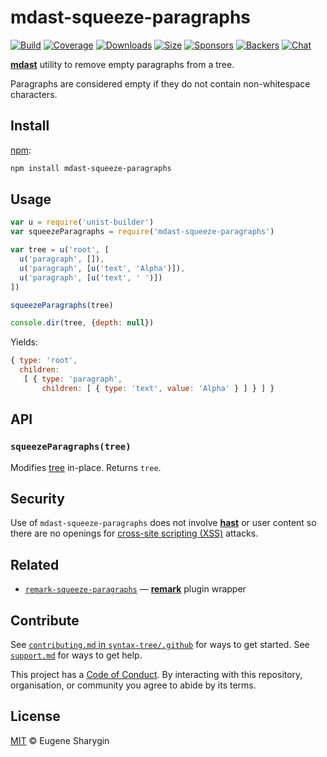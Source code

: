 # mdast-squeeze-paragraphs

[![Build][build-badge]][build]
[![Coverage][coverage-badge]][coverage]
[![Downloads][downloads-badge]][downloads]
[![Size][size-badge]][size]
[![Sponsors][sponsors-badge]][collective]
[![Backers][backers-badge]][collective]
[![Chat][chat-badge]][chat]

[**mdast**][mdast] utility to remove empty paragraphs from a tree.

Paragraphs are considered empty if they do not contain non-whitespace
characters.

## Install

[npm][]:

```sh
npm install mdast-squeeze-paragraphs
```

## Usage

```js
var u = require('unist-builder')
var squeezeParagraphs = require('mdast-squeeze-paragraphs')

var tree = u('root', [
  u('paragraph', []),
  u('paragraph', [u('text', 'Alpha')]),
  u('paragraph', [u('text', ' ')])
])

squeezeParagraphs(tree)

console.dir(tree, {depth: null})
```

Yields:

```js
{ type: 'root',
  children:
   [ { type: 'paragraph',
       children: [ { type: 'text', value: 'Alpha' } ] } ] }
```

## API

### `squeezeParagraphs(tree)`

Modifies [tree][] in-place.
Returns `tree`.

## Security

Use of `mdast-squeeze-paragraphs` does not involve [**hast**][hast] or user
content so there are no openings for [cross-site scripting (XSS)][xss] attacks.

## Related

*   [`remark-squeeze-paragraphs`][squeeze-paragraphs]
    — [**remark**][remark] plugin wrapper

## Contribute

See [`contributing.md` in `syntax-tree/.github`][contributing] for ways to get
started.
See [`support.md`][support] for ways to get help.

This project has a [Code of Conduct][coc].
By interacting with this repository, organisation, or community you agree to
abide by its terms.

## License

[MIT][license] © Eugene Sharygin

<!-- Definitions -->

[build-badge]: https://img.shields.io/travis/syntax-tree/mdast-squeeze-paragraphs.svg

[build]: https://travis-ci.org/syntax-tree/mdast-squeeze-paragraphs

[coverage-badge]: https://img.shields.io/codecov/c/github/syntax-tree/mdast-squeeze-paragraphs.svg

[coverage]: https://codecov.io/github/syntax-tree/mdast-squeeze-paragraphs

[downloads-badge]: https://img.shields.io/npm/dm/mdast-squeeze-paragraphs.svg

[downloads]: https://www.npmjs.com/package/mdast-squeeze-paragraphs

[size-badge]: https://img.shields.io/bundlephobia/minzip/mdast-squeeze-paragraphs.svg

[size]: https://bundlephobia.com/result?p=mdast-squeeze-paragraphs

[sponsors-badge]: https://opencollective.com/unified/sponsors/badge.svg

[backers-badge]: https://opencollective.com/unified/backers/badge.svg

[collective]: https://opencollective.com/unified

[chat-badge]: https://img.shields.io/badge/join%20the%20community-on%20spectrum-7b16ff.svg

[chat]: https://spectrum.chat/unified/syntax-tree

[npm]: https://docs.npmjs.com/cli/install

[license]: license

[contributing]: https://github.com/syntax-tree/.github/blob/master/contributing.md

[support]: https://github.com/syntax-tree/.github/blob/master/support.md

[coc]: https://github.com/syntax-tree/.github/blob/master/code-of-conduct.md

[tree]: https://github.com/syntax-tree/unist#tree

[mdast]: https://github.com/syntax-tree/mdast

[remark]: https://github.com/remarkjs/remark

[squeeze-paragraphs]: https://github.com/remarkjs/remark-squeeze-paragraphs

[xss]: https://en.wikipedia.org/wiki/Cross-site_scripting

[hast]: https://github.com/syntax-tree/hast
